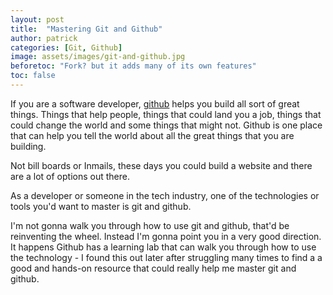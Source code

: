 ```yaml
---
layout: post
title:  "Mastering Git and Github"
author: patrick
categories: [Git, Github]
image: assets/images/git-and-github.jpg
beforetoc: "Fork? but it adds many of its own features"
toc: false
---
```


If you are a software developer, [github](https://github.com) helps you build all sort of great things. Things that help people, things that could land you a job, things that could change the world and some things that might not. Github is one place that can help you tell the world about all the great things that you are building.

Not bill boards or Inmails, these days you could build a website and there are a lot of options out there.

As a developer or someone in the tech industry, one of the technologies or tools you'd want to master is git and github.

I'm not gonna walk you through how to use git and github, that'd be reinventing the wheel. Instead I'm gonna point you in a very good direction.
It happens Github has a learning lab that can walk you through how to use the technology - I found this out later after struggling many times to find a a good and hands-on resource that could really help me master git and github.